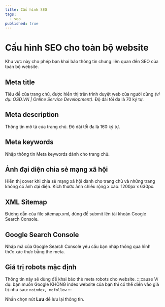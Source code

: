 ```yaml
---
title: Cấu hình SEO
tags:
  - seo
published: true
---
```

# Cấu hình SEO cho toàn bộ website

Khu vực này cho phép bạn khai báo thông tin chung liên quan đến SEO của toàn bộ website.

## Meta title
Tiêu đề của trang chủ, được hiển thị trên trình duyệt web của người dùng _(ví dụ: OSD.VN | Online Service Development)_. Độ dài tối đa là 70 ký tự.

## Meta description
Thông tin mô tả của trang chủ. Độ dài tối đa là 160 ký tự.

## Meta keywords
Nhập thông tin Meta keywords dành cho trang chủ.

## Ảnh đại diện chia sẻ mạng xã hội
Hiển thị cover khi chia sẻ mạng xã hội dành cho trang chủ và những trang không có ảnh đại diện. Kích thước ảnh chiều rộng x cao: 1200px x 630px.

## XML Sitemap
Đường dẫn của file sitemap.xml, dùng để submit lên tài khoản Google Search Console.

## Google Search Console
Nhập mã của Google Search Console yêu cầu bạn nhập thông qua hình thức xác thực bằng thẻ meta.

## Giá trị robots mặc định
Thông tin này sẽ dùng để khai báo thẻ meta robots cho website.
:::cause
Ví dụ: bạn muốn Google KHÔNG index website của bạn thì có thể điền vào giá trị như sau: `noindex, nofollow`
:::

Nhấn chọn nút **Lưu** để lưu lại thông tin.
